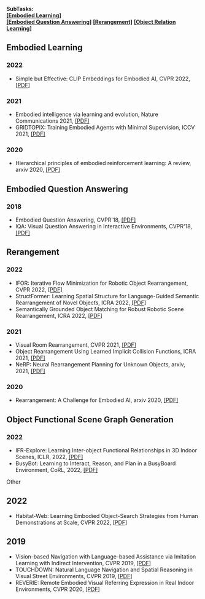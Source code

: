 **SubTasks:**   
<strong><a href="#0">[Embodied Learning]</a></strong>  
<strong><a href="#1">[Embodied Question Answering]</a></strong> <strong><a href="#2">[Rerangement]</a></strong> <strong><a href="#3">[Object Relation Learning]</a></strong> 



[//]: # (---------------------------------Comment for segmentation---------------------------------)
<h2 id="0">Embodied Learning</h2>

### 2022
- Simple but Effective: CLIP Embeddings for Embodied AI, CVPR 2022, [[PDF]](https://arxiv.org/abs/2111.09888)   

### 2021
- Embodied intelligence via learning and evolution, Nature Communications 2021, [[PDF]]()
- GRIDTOPIX: Training Embodied Agents with Minimal Supervision, ICCV 2021, [[PDF]](https://arxiv.org/abs/2105.00931)

### 2020
- Hierarchical principles of embodied reinforcement learning: A review, arxiv 2020, [[PDF]](https://arxiv.org/abs/2012.10147)


[//]: # (---------------------------------Comment for segmentation---------------------------------)
<h2 id="1">Embodied Question Answering</h2>

### 2018
- Embodied Question Answering, CVPR'18, [[PDF]](https://arxiv.org/abs/1711.11543)
- IQA: Visual Question Answering in Interactive Environments, CVPR'18, [[PDF]](https://arxiv.org/abs/1712.03316)


[//]: # (---------------------------------Comment for segmentation---------------------------------)
<h2 id="2">Rerangement</h2>

### 2022
- IFOR: Iterative Flow Minimization for Robotic Object Rearrangement, CVPR 2022, [[PDF]](https://arxiv.org/abs/2202.00732)  
- StructFormer: Learning Spatial Structure for Language-Guided Semantic Rearrangement of Novel Objects, ICRA 2022, [[PDF]](https://arxiv.org/abs/2110.10189)  
- Semantically Grounded Object Matching for Robust Robotic Scene Rearrangement, ICRA 2022, [[PDF]](https://arxiv.org/abs/2111.07975)  

### 2021
- Visual Room Rearrangement, CVPR 2021, [[PDF]](https://arxiv.org/pdf/2103.16544.pdf)  
- Object Rearrangement Using Learned Implicit Collision Functions, ICRA 2021, [[PDF]](https://arxiv.org/abs/2011.10726)  
- NeRP: Neural Rearrangement Planning for Unknown Objects, arxiv, 2021, [[PDF]](https://arxiv.org/abs/2106.01352)

### 2020
- Rearrangement: A Challenge for Embodied AI, arxiv 2020, [[PDF]](https://arxiv.org/abs/2011.01975)


[//]: # (---------------------------------Comment for segmentation---------------------------------)
<h2 id="2">Object Functional Scene Graph Generation</h2>

### 2022
- IFR-Explore: Learning Inter-object Functional Relationships in 3D Indoor Scenes, ICLR, 2022, [[PDF]](https://arxiv.org/abs/2112.05298)  
- BusyBot: Learning to Interact, Reason, and Plan in a BusyBoard Environment, CoRL, 2022, [[PDF]](https://arxiv.org/abs/2207.08192)



Other

## 2022
-  Habitat-Web: Learning Embodied Object-Search Strategies from Human Demonstrations at Scale, CVPR 2022, [[PDF]](https://arxiv.org/abs/2204.03514)  

## 2019
- Vision-based Navigation with Language-based Assistance via Imitation Learning with Indirect Intervention, CVPR 2019, [[PDF]](https://arxiv.org/abs/1812.04155)
- TOUCHDOWN: Natural Language Navigation and Spatial Reasoning in Visual Street Environments, CVPR 2019, [[PDF]](https://arxiv.org/abs/1811.12354)
- REVERIE: Remote Embodied Visual Referring Expression in Real Indoor Environments, CVPR 2020, [[PDF]](https://arxiv.org/abs/1904.10151)


